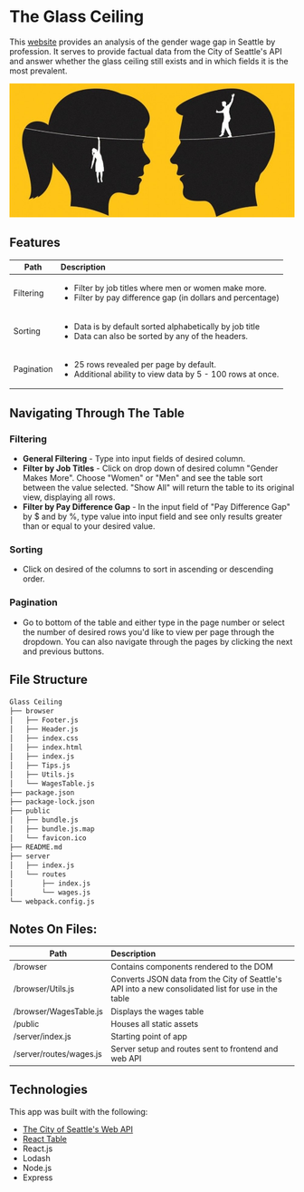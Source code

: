 # The Glass Ceiling

This [website](https://glass-ceiling.herokuapp.com/) provides an analysis of the gender wage gap in Seattle by profession. It serves to provide factual data from the City of Seattle's API and answer whether the glass ceiling still exists and in which fields it is the most prevalent.

![Gender Gap](/public/img/gender-gap.jpg)

## Features

| Path        | Description           |
| ------------- |:-------------|
| Filtering      | <ul><li>Filter by job titles where men or women make more.</li><li>Filter by pay difference gap (in dollars and percentage)</li></ul>|
| Sorting      | <ul><li>Data is by default sorted alphabetically by job title</li><li>Data can also be sorted by any of the headers.</li></ul>|
| Pagination      | <ul><li>25 rows revealed per page by default.</li><li>Additional ability to view data by 5 - 100 rows at once.</li></ul>|

## Navigating Through The Table
### Filtering
* **General Filtering** - Type into input fields of desired column.
* **Filter by Job Titles** - Click on drop down of desired column "Gender Makes More". Choose "Women" or "Men" and see the table sort between the value selected. "Show All" will return the table to its original view, displaying all rows.
* **Filter by Pay Difference Gap** - In the input field of "Pay Difference Gap" by $ and by %, type value into input field and see only results greater than or equal to your desired value.

### Sorting
* Click on desired of the columns to sort in ascending or descending order.

### Pagination
* Go to bottom of the table and either type in the page number or select the number of desired rows you'd like to view per page through the dropdown. You can also navigate through the pages by clicking the next and previous buttons.

## File Structure
```
Glass Ceiling
├── browser
│   ├── Footer.js
│   ├── Header.js
│   ├── index.css
│   ├── index.html
│   ├── index.js
│   ├── Tips.js
│   ├── Utils.js
│   └── WagesTable.js
├── package.json
├── package-lock.json
├── public
│   ├── bundle.js
│   ├── bundle.js.map
│   └── favicon.ico
├── README.md
├── server
│   ├── index.js
│   └── routes
│       ├── index.js
│       └── wages.js
└── webpack.config.js
```

## Notes On Files:
| Path        | Description           |
| ------------- |:-------------|
| /browser      | Contains components rendered to the DOM |
| /browser/Utils.js      | Converts JSON data from the City of Seattle's API into a new consolidated list for use in the table|
| /browser/WagesTable.js      | Displays the wages table |
| /public      | Houses all static assets |
| /server/index.js      | Starting point of app     |
| /server/routes/wages.js      | Server setup and routes sent to frontend and web API     |

## Technologies
This app was built with the following:
* [The City of Seattle's Web API](https://data.seattle.gov/City-Business/City-of-Seattle-Wages-Comparison-by-Gender-All-Job/cf52-s8er)
* [React Table](https://github.com/react-tools/react-table)
* React.js
* Lodash
* Node.js
* Express
